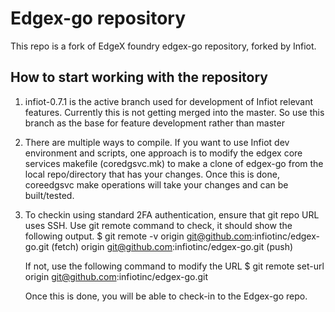 # Edgex-go repository
This repo is a fork of EdgeX foundry edgex-go repository, forked by Infiot. 


## How to start working with the repository
1. infiot-0.7.1 is the active branch used for development of Infiot 
   relevant features. Currently this is not getting merged into the master.
   So use this branch as the base for feature development rather than master

2. There are multiple ways to compile. If you want to use Infiot dev 
   environment and scripts, one approach is to modify the edgex 
   core services makefile (coredgsvc.mk) to make a clone of 
   edgex-go from the local repo/directory that has your changes. Once this
   is done, coreedgsvc make operations will take your changes and can be 
   built/tested.

3. To checkin using standard 2FA authentication, ensure that git repo URL 
   uses SSH.  Use git remote command to check, it should show the following
   output. 
   $ git remote -v
   origin	git@github.com:infiotinc/edgex-go.git (fetch)
   origin	git@github.com:infiotinc/edgex-go.git (push)

   If not, use the following command to modify the URL 
   $ git remote set-url origin git@github.com:infiotinc/edgex-go.git

   Once this is done, you will be able to check-in to the Edgex-go repo.

